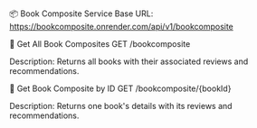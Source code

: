 📦 Book Composite Service
Base URL: https://bookcomposite.onrender.com/api/v1/bookcomposite

🔹 Get All Book Composites
GET /bookcomposite

Description: Returns all books with their associated reviews and recommendations.

🔹 Get Book Composite by ID
GET /bookcomposite/{bookId}

Description: Returns one book's details with its reviews and recommendations.

